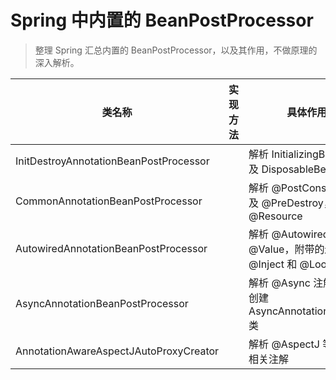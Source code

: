 # Spring 中内置的 BeanPostProcessor

> 整理 Spring 汇总内置的 BeanPostProcessor，以及其作用，不做原理的深入解析。

| 类名称                                 | 实现方法 | 具体作用                                                 |
| -------------------------------------- | -------- | -------------------------------------------------------- |
| InitDestroyAnnotationBeanPostProcessor |          | 解析 InitializingBean 以及 DisposableBean。              |
| CommonAnnotationBeanPostProcessor      |          | 解析 @PostConstruct 以及 @PreDestroy，还有 @Resource     |
| AutowiredAnnotationBeanPostProcessor   |          | 解析 @Autowired 和 @Value，附带的还有 @Inject 和 @Lookup |
| AsyncAnnotationBeanPostProcessor       |          | 解析 @Async 注解，内部创建 AsyncAnnotationAdvisor 类     |
| AnnotationAwareAspectJAutoProxyCreator |          | 解析 @AspectJ 等 AOP 相关注解                            |

